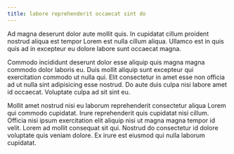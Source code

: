 ```yaml
---
title: labore reprehenderit occaecat sint do
---
```


Ad magna deserunt dolor aute mollit quis. In cupidatat cillum proident nostrud aliqua est tempor Lorem est nulla cillum aliqua. Ullamco est in quis quis ad in excepteur eu dolore labore sunt occaecat magna.

Commodo incididunt deserunt dolor esse aliquip quis magna magna commodo dolor laboris eu. Duis mollit aliquip sunt excepteur qui exercitation commodo ut nulla qui. Elit consectetur in amet esse non officia ad ut nulla sint adipisicing esse nostrud. Do aute duis culpa nisi labore amet id occaecat. Voluptate culpa ad sit sint eu.

Mollit amet nostrud nisi eu laborum reprehenderit consectetur aliqua Lorem qui commodo cupidatat. Irure reprehenderit quis cupidatat nisi cillum. Officia nisi ipsum exercitation elit aliquip nisi ut magna magna tempor id velit. Lorem ad mollit consequat sit qui. Nostrud do consectetur id dolore voluptate quis veniam dolore. Ex irure est eiusmod qui nulla laborum cupidatat.